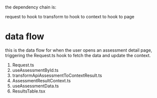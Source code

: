 the dependency chain is:

request to hook to transform to hook to context to hook to page

# data flow

this is the data flow for when the user opens an assessment detail page, triggering the Request.ts hook to fetch the data and update the context.

1. Request.ts
2. useAssessmentById.ts
3. transformApiAssessmentToContextResult.ts
4. AssessmentResultContext.ts
5. useAssessmentData.ts
6. ResultsTable.tsx
